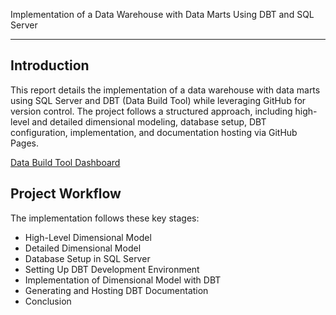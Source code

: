 
Implementation of a Data Warehouse with Data Marts Using DBT and SQL Server
***

## Introduction

This report details the implementation of a data warehouse with data marts using SQL Server and DBT (Data Build Tool) while leveraging GitHub for version control. The project follows a structured approach, including high-level and detailed dimensional modeling, database setup, DBT configuration, implementation, and documentation hosting via GitHub Pages.

<a href="./dbtpipeline/index.html"  target="_blank"> Data Build Tool Dashboard   </a>


## Project Workflow

The implementation follows these key stages:

- High-Level Dimensional Model
- Detailed Dimensional Model
- Database Setup in SQL Server
- Setting Up DBT Development Environment
- Implementation of Dimensional Model with DBT
- Generating and Hosting DBT Documentation
- Conclusion





